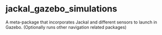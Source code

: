 # jackal_gazebo_simulations
A meta-package that incorporates Jackal and different sensors to launch in Gazebo. (Optionally runs other navigation related packages)
